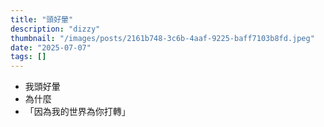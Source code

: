 ```yaml
---
title: "頭好暈"
description: "dizzy"
thumbnail: "/images/posts/2161b748-3c6b-4aaf-9225-baff7103b8fd.jpeg"
date: "2025-07-07"
tags: []
---
```

- 我頭好暈
- 為什麼
- 「因為我的世界為你打轉」
